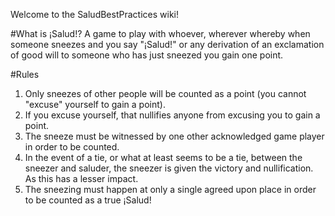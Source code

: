 Welcome to the SaludBestPractices wiki!

#What is ¡Salud!?
A game to play with whoever, wherever whereby when someone sneezes and you say "¡Salud!" or any derivation of an exclamation of good will to someone who has just sneezed you gain one point.

#Rules
1. Only sneezes of other people will be counted as a point (you cannot "excuse" yourself to gain a point).
2. If you excuse yourself, that nullifies anyone from excusing you to gain a point.
3. The sneeze must be witnessed by one other acknowledged game player in order to be counted.
4. In the event of a tie, or what at least seems to be a tie, between the sneezer and saluder, the sneezer is given the victory and nullification. As this has a lesser impact.
5. The sneezing must happen at only a single agreed upon place in order to be counted as a true ¡Salud!
